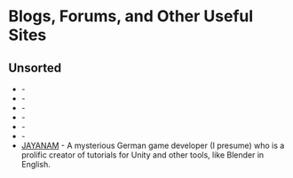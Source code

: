 # Blogs, Forums, and Other Useful Sites

## Unsorted

* []() - 
* []() - 
* []() - 
* []() - 
* []() - 
* []() - 
* [JAYANAM](http://jayanam.com) - A mysterious German game developer (I presume) who is a prolific creator of tutorials for Unity and other tools, like Blender in English.
